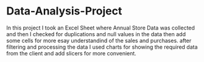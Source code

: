 # Data-Analysis-Project

In this project I took an Excel Sheet where Annual Store Data was collected and then I checked for duplications and null values in the data then add some cells for more esay understandind of the sales and purchases.
after filtering and processing the data I used charts for showing the required data from the client and add slicers for more convenient.
